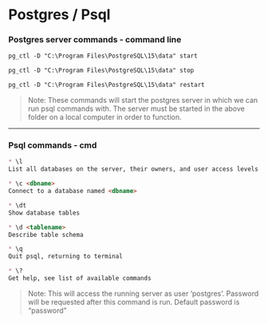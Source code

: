 # Postgres / Psql

### Postgres server commands - command line

```markdown
pg_ctl -D "C:\Program Files\PostgreSQL\15\data" start
```
```markdown
pg_ctl -D "C:\Program Files\PostgreSQL\15\data" stop
```
```markdown
pg_ctl -D "C:\Program Files\PostgreSQL\15\data" restart
```

>Note: These commands will start the postgres server in which we can run psql commands with. The server must be started in the above folder on a local computer in order to function.

---

### Psql commands - cmd

```markdown
* \l
List all databases on the server, their owners, and user access levels

* \c <dbname>
Connect to a database named <dbname>

* \dt
Show database tables

* \d <tablename>
Describe table schema

* \q
Quit psql, returning to terminal

* \?
Get help, see list of available commands
```

>Note:  This will access the running server as user ‘postgres’. Password will be requested after this command is run. Default password is “password”
